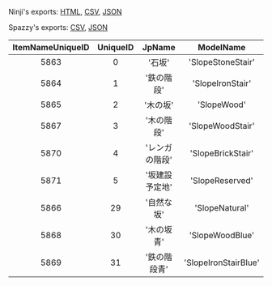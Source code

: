 Ninji's exports: [HTML](https://wuffs.org/acnh/bcsv_150/html/StructureSlopeParam.html), [CSV](https://wuffs.org/acnh/bcsv_150/csv/StructureSlopeParam.csv), [JSON](https://wuffs.org/acnh/bcsv_150/json/StructureSlopeParam.json)

Spazzy's exports: [CSV](https://github.com/McSpazzy/acnh-csv/blob/master/StructureSlopeParam.csv), [JSON](https://github.com/McSpazzy/acnh-json/blob/master/StructureSlopeParam.json)

| ItemNameUniqueID | UniqueID | JpName | ModelName |
|:--:|:--:|:--:|:--:|
| 5863 | 0 | '石坂' | 'SlopeStoneStair' | 
| 5864 | 1 | '鉄の階段' | 'SlopeIronStair' | 
| 5865 | 2 | '木の坂' | 'SlopeWood' | 
| 5867 | 3 | '木の階段' | 'SlopeWoodStair' | 
| 5870 | 4 | 'レンガの階段' | 'SlopeBrickStair' | 
| 5871 | 5 | '坂建設予定地' | 'SlopeReserved' | 
| 5866 | 29 | '自然な坂' | 'SlopeNatural' | 
| 5868 | 30 | '木の坂青' | 'SlopeWoodBlue' | 
| 5869 | 31 | '鉄の階段青' | 'SlopeIronStairBlue' | 

